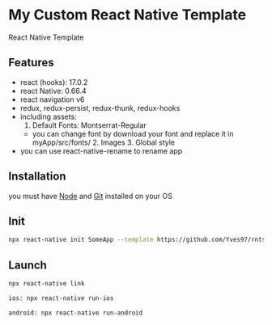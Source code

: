 # My Custom React Native Template

React Native Template

## Features

- react (hooks): 17.0.2
- react Native: 0.66.4
- react navigation v6
- redux, redux-persist, redux-thunk, redux-hooks
- including assets:
    1. Default Fonts: Montserrat-Regular
  - you can change font by download your font and replace it in myApp/src/fonts/
    2. Images
    3. Global style
- you can use react-native-rename to rename app

## Installation

you must have [Node](https://nodejs.org/en/) and [Git](https://git-scm.com/) installed on your OS

## Init

```bash
npx react-native init SomeApp --template https://github.com/Yves97/rntstarter.git
```

## Launch

```bash
npx react-native link
```

```bash
ios: npx react-native run-ios
```

```bash
android: npx react-native run-android
```
